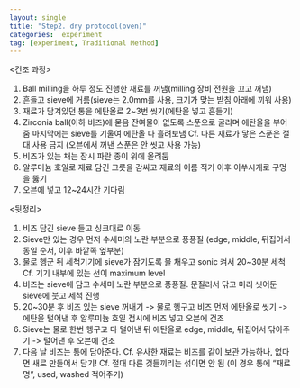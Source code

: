 ```yaml
---
layout: single
title: "Step2. dry protocol(oven)"
categories:  experiment
tag: [experiment, Traditional Method]
---
```



<건조 과정>
1.	Ball milling을 하루 정도 진행한 재료를 꺼냄(milling 장비 전원을 끄고 꺼냄)
2.	흔들고 sieve에 거름(sieve는 2.0mm를 사용, 크기가 맞는 받침 아래에 끼워 사용)
3.	재료가 담겨있던 통을 에탄올로 2~3번 씻기(에탄올 넣고 흔들기)
4.	Zirconia ball(이하 비즈)에 묻음 잔여물이 없도록 스푼으로 굴리며 에탄올을 부어줌
   마지막에는 sieve를 기울여 에탄올 다 흘려보냄
   Cf. 다른 재료가 닿은 스푼은 절대 사용 금지 (오븐에서 꺼낸 스푼은 안 씻고 사용 가능)
5.	비즈가 있는 채는 잠시 파란 종이 위에 올려둠
6.	알루미늄 호일로 재료 담긴 그릇을 감싸고 재료의 이름 적기
   이후 이쑤시개로 구멍을 뚫기
7.	오븐에 넣고 12~24시간 기다림

<뒷정리>
1.	비즈 담긴 sieve 들고 싱크대로 이동
2.	Sieve만 있는 경우 먼저 수세미의 노란 부분으로 퐁퐁질
   (edge, middle, 뒤집어서 동일 순서, 이후 바깥쪽 옆부분)
3.	물로 헹군 뒤 세척기기에 sieve가 잠기도록 물 채우고 sonic 켜서 20~30분 세척
    Cf. 기기 내부에 있는 선이 maximum level
4.	비즈는 sieve에 담고 수세미 노란 부분으로 퐁퐁질. 문질러서 닦고 미리 씻어둔 sieve에 붓고 세척 진행
5.	20~30분 후 비즈 있는 sieve 꺼내기 -> 물로 헹구고 비즈 먼저 에탄올로 씻기
   -> 에탄올 털어낸 후 알루미늄 호일 접시에 비즈 넣고 오븐에 건조
6.	Sieve는 물로 한번 헹구고 다 털어낸 뒤 에탄올로 edge, middle, 뒤집어서 닦아주기
   -> 털어낸 후 오븐에 건조
7.	다음 날 비즈는 통에 담아준다.
    Cf. 유사한 재료는 비즈를 같이 보관 가능하나, 없다면 새로 만들어서 담기!
    Cf. 절대 다른 것들끼리는 섞이면 안 됨 (이 경우 통에 “재료명”, used, washed 적어주기)
